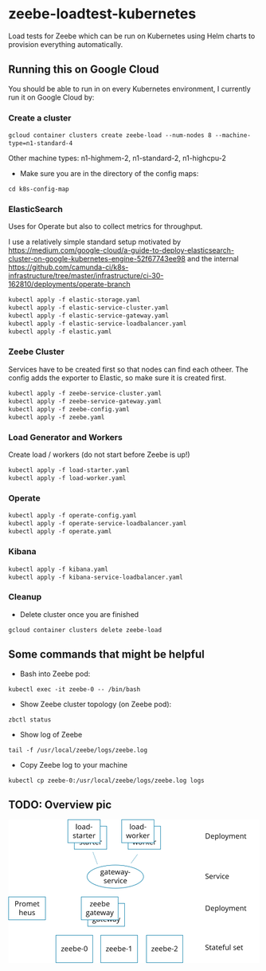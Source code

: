 # zeebe-loadtest-kubernetes
Load tests for Zeebe which can be run on Kubernetes using Helm charts to provision everything automatically.

## Running this on Google Cloud

You should be able to run in on every Kubernetes environment, I currently run it on Google Cloud by:

### Create a cluster

```
gcloud container clusters create zeebe-load --num-nodes 8 --machine-type=n1-standard-4
```

Other machine types: n1-highmem-2, n1-standard-2, n1-highcpu-2

* Make sure you are in the directory of the config maps:

```
cd k8s-config-map
```

### ElasticSearch

Uses for Operate but also to collect metrics for throughput.

I use a relatively simple standard setup motivated by https://medium.com/google-cloud/a-guide-to-deploy-elasticsearch-cluster-on-google-kubernetes-engine-52f67743ee98 and the internal https://github.com/camunda-ci/k8s-infrastructure/tree/master/infrastructure/ci-30-162810/deployments/operate-branch

```
kubectl apply -f elastic-storage.yaml
kubectl apply -f elastic-service-cluster.yaml
kubectl apply -f elastic-service-gateway.yaml
kubectl apply -f elastic-service-loadbalancer.yaml
kubectl apply -f elastic.yaml
```

### Zeebe Cluster

Services have to be created first so that nodes can find each otheer. The config adds the exporter to Elastic, so make sure it is created first.

```
kubectl apply -f zeebe-service-cluster.yaml
kubectl apply -f zeebe-service-gateway.yaml
kubectl apply -f zeebe-config.yaml
kubectl apply -f zeebe.yaml
```

### Load Generator and Workers

Create load / workers (do not start before Zeebe is up!)

```
kubectl apply -f load-starter.yaml
kubectl apply -f load-worker.yaml
```

### Operate

```
kubectl apply -f operate-config.yaml
kubectl apply -f operate-service-loadbalancer.yaml
kubectl apply -f operate.yaml
```

### Kibana

```
kubectl apply -f kibana.yaml
kubectl apply -f kibana-service-loadbalancer.yaml
```

### Cleanup

* Delete cluster once you are finished

```
gcloud container clusters delete zeebe-load
```

## Some commands that might be helpful

* Bash into Zeebe pod:

```
kubectl exec -it zeebe-0 -- /bin/bash
```

* Show Zeebe cluster topology (on Zeebe pod):
```
zbctl status
```

* Show log of Zeebe
```
tail -f /usr/local/zeebe/logs/zeebe.log
```

* Copy Zeebe log to your machine
```
kubectl cp zeebe-0:/usr/local/zeebe/logs/zeebe.log logs
```

## TODO: Overview pic

![Load Test Setup](setup.png)
